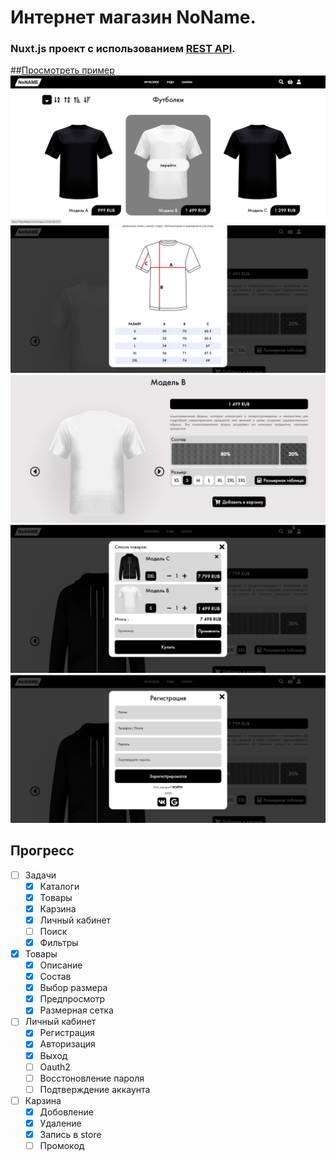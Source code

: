 # Интернет магазин NoName.
### Nuxt.js проект с использованием [REST API](https://github.com/Kepo4kaPro/RESTApiNoN).
##[Просмотреть пример](http://kepo4kapro.herokuapp.com/)
![Каталог](https://raw.githubusercontent.com/Kepo4kaPro/nonameS/main/skreensot_0.jpg)
![Размерная сетка](https://raw.githubusercontent.com/Kepo4kaPro/nonameS/main/skreensot_1.jpg)
![Продукт](https://raw.githubusercontent.com/Kepo4kaPro/nonameS/main/skreensot_2.jpg)
![карзина](https://raw.githubusercontent.com/Kepo4kaPro/nonameS/main/skreensot_3.jpg)
![Регистрация](https://raw.githubusercontent.com/Kepo4kaPro/nonameS/main/skreensot_4.jpg)
## Прогресс
- [ ] Задачи
   - [X] Каталоги
   - [X] Товары
   - [X] Карзина
   - [X] Личный кабинет
   - [ ] Поиск
   - [X] Фильтры
- [X] Товары
  - [X] Описание
  - [X] Состав
  - [X] Выбор размера
  - [X] Предпросмотр
  - [X] Размерная сетка
- [ ] Личный кабинет
  - [X] Регистрация
  - [X] Авторизация
  - [X] Выход
  - [ ] Oauth2
  - [ ] Восстоновление пароля
  - [ ] Подтверждение аккаунта
- [ ] Карзина
  - [X] Добовление
  - [X] Удаление
  - [X] Запись в store
  - [ ] Промокод
